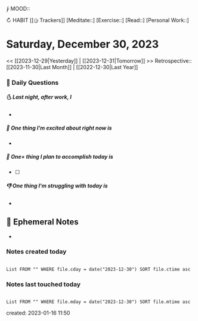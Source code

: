 ⨑ MOOD::

↻ HABIT [[◶ Trackers]]
[Meditate::]
[Exercise::]
[Read::]
[Personal Work::]

# Saturday, December 30, 2023

<< [[2023-12-29|Yesterday]] | [[2023-12-31|Tomorrow]] >>
Retrospective:: [[2023-11-30|Last Month]] | [[2022-12-30|Last Year]]

### 📅 Daily Questions

##### 🌜 Last night, after work, I

-

##### 🙌 One thing I'm excited about right now is

-

##### 🚀 One+ thing I plan to accomplish today is

- [ ]

##### 👎 One thing I'm struggling with today is

-

## 📝 Ephemeral Notes

- 

### Notes created today

```dataview

List FROM "" WHERE file.cday = date("2023-12-30") SORT file.ctime asc

```

### Notes last touched today

```dataview

List FROM "" WHERE file.mday = date("2023-12-30") SORT file.mtime asc

```

created: 2023-01-16 11:50

